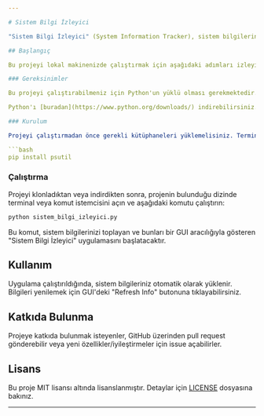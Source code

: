 ```yaml
---

# Sistem Bilgi İzleyici

"Sistem Bilgi İzleyici" (System Information Tracker), sistem bilgilerinizi toplayıp bir grafik kullanıcı arayüzü (GUI) üzerinden gösteren bir Python uygulamasıdır. Bu uygulama, işletim sistemi, işlemci, bellek ve disk kullanımı gibi önemli bilgileri görsel olarak sunar.

## Başlangıç

Bu projeyi lokal makinenizde çalıştırmak için aşağıdaki adımları izleyin.

### Gereksinimler

Bu projeyi çalıştırabilmeniz için Python'un yüklü olması gerekmektedir. Ayrıca, sistem bilgilerini sorgulamak için `psutil` kütüphanesine ihtiyacınız olacak.

Python'ı [buradan](https://www.python.org/downloads/) indirebilirsiniz.

### Kurulum

Projeyi çalıştırmadan önce gerekli kütüphaneleri yüklemelisiniz. Terminal veya komut istemcisine aşağıdaki komutu girerek `psutil` kütüphanesini yükleyin:

```bash
pip install psutil
```

### Çalıştırma

Projeyi klonladıktan veya indirdikten sonra, projenin bulunduğu dizinde terminal veya komut istemcisini açın ve aşağıdaki komutu çalıştırın:

```bash
python sistem_bilgi_izleyici.py
```

Bu komut, sistem bilgilerinizi toplayan ve bunları bir GUI aracılığıyla gösteren "Sistem Bilgi İzleyici" uygulamasını başlatacaktır.

## Kullanım

Uygulama çalıştırıldığında, sistem bilgileriniz otomatik olarak yüklenir. Bilgileri yenilemek için GUI'deki "Refresh Info" butonuna tıklayabilirsiniz.

## Katkıda Bulunma

Projeye katkıda bulunmak isteyenler, GitHub üzerinden pull request gönderebilir veya yeni özellikler/iyileştirmeler için issue açabilirler.

## Lisans

Bu proje MIT lisansı altında lisanslanmıştır. Detaylar için [LICENSE](LICENSE) dosyasına bakınız.

---
```

